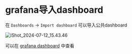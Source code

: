 # grafana导入dashboard



在 `Dashboards` -> `Import dashboard` 可以导入公共dashboard

![iShot_2024-07-12_15.43.46](https://gitea.pptfz.cn/pptfz/picgo-images/raw/branch/master/img/iShot_2024-07-12_15.43.46.png)



可以在 [grafana dashboard](https://grafana.com/grafana/dashboards/) 中查看